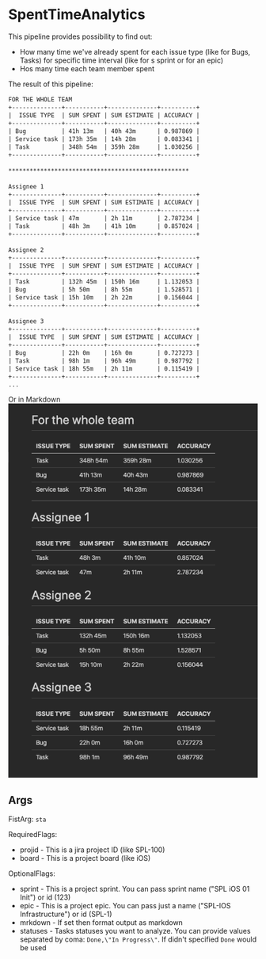 # SpentTimeAnalytics

This pipeline provides possibility to find out:
- How many time we've already spent for each issue type (like for Bugs, Tasks) for specific time interval (like for s sprint or for an epic)
- Hos many time each team member spent

The result of this pipeline:

```
FOR THE WHOLE TEAM
+--------------+-----------+--------------+----------+
|  ISSUE TYPE  | SUM SPENT | SUM ESTIMATE | ACCURACY |
+--------------+-----------+--------------+----------+
| Bug          | 41h 13m   | 40h 43m      | 0.987869 |
| Service task | 173h 35m  | 14h 28m      | 0.083341 |
| Task         | 348h 54m  | 359h 28m     | 1.030256 |
+--------------+-----------+--------------+----------+

***************************************************

Assignee 1
+--------------+-----------+--------------+----------+
|  ISSUE TYPE  | SUM SPENT | SUM ESTIMATE | ACCURACY |
+--------------+-----------+--------------+----------+
| Service task | 47m       | 2h 11m       | 2.787234 |
| Task         | 48h 3m    | 41h 10m      | 0.857024 |
+--------------+-----------+--------------+----------+

Assignee 2
+--------------+-----------+--------------+----------+
|  ISSUE TYPE  | SUM SPENT | SUM ESTIMATE | ACCURACY |
+--------------+-----------+--------------+----------+
| Task         | 132h 45m  | 150h 16m     | 1.132053 |
| Bug          | 5h 50m    | 8h 55m       | 1.528571 |
| Service task | 15h 10m   | 2h 22m       | 0.156044 |
+--------------+-----------+--------------+----------+

Assignee 3
+--------------+-----------+--------------+----------+
|  ISSUE TYPE  | SUM SPENT | SUM ESTIMATE | ACCURACY |
+--------------+-----------+--------------+----------+
| Bug          | 22h 0m    | 16h 0m       | 0.727273 |
| Task         | 98h 1m    | 96h 49m      | 0.987792 |
| Service task | 18h 55m   | 2h 11m       | 0.115419 |
+--------------+-----------+--------------+----------+
...
```

Or in Markdown
![](./sta_mrkdown_res.png)

## Args

FistArg: `sta`

RequiredFlags:
- projid - This is a jira project ID (like SPL-100)
- board - This is a project board (like iOS)

OptionalFlags:
- sprint - This is a project sprint. You can pass sprint name ("SPL iOS 01 Init") or id (123)
- epic - This is a project epic. You can pass just a name ("SPL-IOS Infrastructure") or id (SPL-1)
- mrkdown - If set then format output as markdown
- statuses - Tasks statuses you want to analyze. You can provide values separated by coma: `Done,\"In Progress\"`. If didn't specified `Done` would be used
